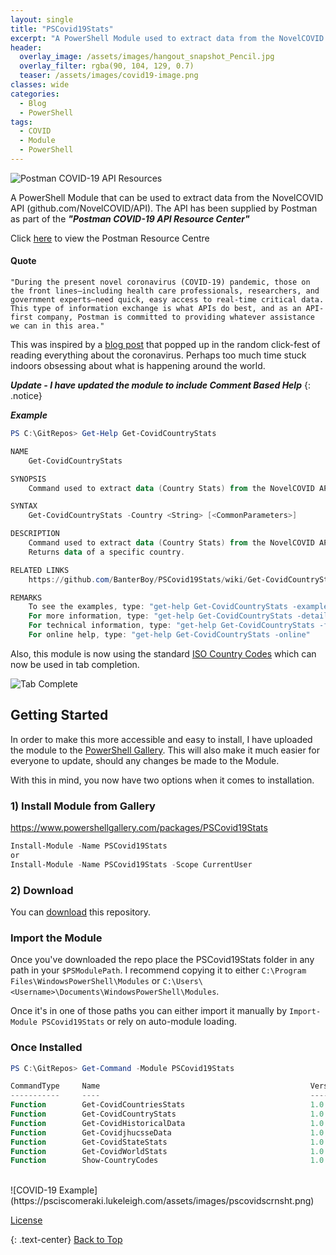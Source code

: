 ```yaml
---
layout: single
title: "PSCovid19Stats"
excerpt: "A PowerShell Module used to extract data from the NovelCOVID API"
header:
  overlay_image: /assets/images/hangout_snapshot_Pencil.jpg
  overlay_filter: rgba(90, 104, 129, 0.7)
  teaser: /assets/images/covid19-image.png
classes: wide
categories:
  - Blog
  - PowerShell
tags:
  - COVID
  - Module
  - PowerShell
---
```


![Postman COVID-19 API Resources](https://psciscomeraki.lukeleigh.com/assets/images/postmanlogo.jpg)

A PowerShell Module that can be used to extract data from the NovelCOVID API (github.com/NovelCOVID/API). The API has been supplied by Postman as part of the ***"Postman COVID-19 API Resource Center"***

Click [here](https://covid-19-apis.postman.com/) to view the Postman Resource Centre

#### Quote

```"During the present novel coronavirus (COVID-19) pandemic, those on the front lines—including health care professionals, researchers, and government experts—need quick, easy access to real-time critical data. This type of information exchange is what APIs do best, and as an API-first company, Postman is committed to providing whatever assistance we can in this area."```

This was inspired by a [blog post](https://www.powershell.co.at/cov-id-19-powershell-prompt/) that popped up in the random click-fest of reading everything about the coronavirus. Perhaps too much time stuck indoors obsessing about what is happening around the world.

***Update - I have updated the module to include Comment Based Help***
{: .notice}

***Example***

```powershell
PS C:\GitRepos> Get-Help Get-CovidCountryStats

NAME
    Get-CovidCountryStats

SYNOPSIS
    Command used to extract data (Country Stats) from the NovelCOVID API (github.com/NovelCOVID/API)

SYNTAX
    Get-CovidCountryStats -Country <String> [<CommonParameters>]

DESCRIPTION
    Command used to extract data (Country Stats) from the NovelCOVID API (github.com/NovelCOVID/API)
    Returns data of a specific country.

RELATED LINKS
    https://github.com/BanterBoy/PSCovid19Stats/wiki/Get-CovidCountryStats

REMARKS
    To see the examples, type: "get-help Get-CovidCountryStats -examples".
    For more information, type: "get-help Get-CovidCountryStats -detailed".
    For technical information, type: "get-help Get-CovidCountryStats -full".
    For online help, type: "get-help Get-CovidCountryStats -online"
```

Also, this module is now using the standard [ISO Country Codes](https://en.wikipedia.org/wiki/List_of_ISO_3166_country_codes) which can now be used in tab completion.

![Tab Complete](https://psciscomeraki.lukeleigh.com/assets/images/CountryTabComplete.png)

## Getting Started

In order to make this more accessible and easy to install, I have uploaded the module to the [PowerShell Gallery](https://www.powershellgallery.com). This will also make it much easier for everyone to update, should any changes be made to the Module.

With this in mind, you now have two options when it comes to installation.

### 1) Install Module from Gallery

<https://www.powershellgallery.com/packages/PSCovid19Stats>

```powershell
Install-Module -Name PSCovid19Stats
or
Install-Module -Name PSCovid19Stats -Scope CurrentUser
```

### 2) Download

You can [download](https://github.com/BanterBoy/PSCovid19Stats/archive/master.zip)
this repository.

### Import the Module

Once you've downloaded the repo place the PSCovid19Stats folder in any path in your ``$PSModulePath``. I recommend copying it to either ``C:\Program Files\WindowsPowerShell\Modules`` or ``C:\Users\<Username>\Documents\WindowsPowerShell\Modules``.

Once it's in one of those paths you can either import it manually by ``Import-Module PSCovid19Stats`` or rely on auto-module loading.

### Once Installed

```powershell
PS C:\GitRepos> Get-Command -Module PSCovid19Stats

CommandType     Name                                               Version    Source
-----------     ----                                               -------    ------
Function        Get-CovidCountriesStats                            1.0.2      PSCovid19Stats
Function        Get-CovidCountryStats                              1.0.2      PSCovid19Stats
Function        Get-CovidHistoricalData                            1.0.2      PSCovid19Stats
Function        Get-CovidjhucsseData                               1.0.2      PSCovid19Stats
Function        Get-CovidStateStats                                1.0.2      PSCovid19Stats
Function        Get-CovidWorldStats                                1.0.2      PSCovid19Stats
Function        Show-CountryCodes                                  1.0.2      PSCovid19Stats
```
<br>
![COVID-19 Example](https://psciscomeraki.lukeleigh.com/assets/images/pscovidscrnsht.png)

[License](/LICENSE)

{: .text-center}
<a href="#" class="btn btn--info btn--small">Back to Top</a>
